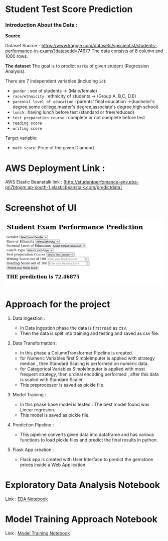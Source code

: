 # Student Test Score Prediction

### Introduction About the Data :

**Source**

Dataset Source - https://www.kaggle.com/datasets/spscientist/students-performance-in-exams?datasetId=74977
The data consists of 8 column and 1000 rows.

**The dataset** The goal is to predict `marks` of given student (Regression Analysis).

There are 7 independent variables (including `id`):

- `gender` : sex of students  -> (Male/female)
- `race/ethnicity` : ethnicity of students -> (Group A, B,C, D,E)
- `parental level of education` : parents' final education ->(bachelor's degree,some college,master's degree,associate's degree,high school)
- `lunch` : having lunch before test (standard or free/reduced) 
- `test preparation course` : complete or not complete before test
- `reading score`
- `writing score`

Target variable:
* `math score`: Price of the given Diamond.

# AWS Deployment Link :

AWS Elastic Beanstalk link : [http://studentperfomance-env.eba-pn7btpgm.ap-south-1.elasticbeanstalk.com/predictdata]

# Screenshot of UI

![HomepageUI](./artifacts/mlops.png)

# Approach for the project 

1. Data Ingestion : 
    * In Data Ingestion phase the data is first read as csv. 
    * Then the data is split into training and testing and saved as csv file.

2. Data Transformation : 
    * In this phase a ColumnTransformer Pipeline is created.
    * for Numeric Variables first SimpleImputer is applied with strategy median , then Standard Scaling is performed on numeric data.
    * for Categorical Variables SimpleImputer is applied with most frequent strategy, then ordinal encoding performed , after this data is scaled with Standard Scaler.
    * This preprocessor is saved as pickle file.

3. Model Training : 
    * In this phase base model is tested . The best model found was Linear regresion.
    * This model is saved as pickle file.

4. Prediction Pipeline : 
    * This pipeline converts given data into dataframe and has various functions to load pickle files and predict the final results in python.

5. Flask App creation : 
    * Flask app is created with User Interface to predict the gemstone prices inside a Web Application.

# Exploratory Data Analysis Notebook

Link : [EDA Notebook](./notebook/1%20.%20EDA%20STUDENT%20PERFORMANCE%20.ipynb)

# Model Training Approach Notebook

Link : [Model Training Notebook](./notebook/2.%20MODEL%20TRAINING.ipynb)
